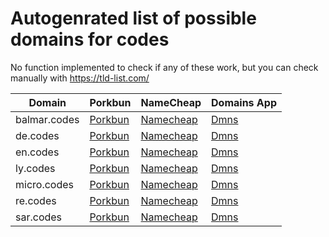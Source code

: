 # Autogenrated list of possible domains for codes

No function implemented to check if any of these work, but you can check manually with https://tld-list.com/

| Domain | Porkbun | NameCheap | Domains App |
|---|---|---|---|
| balmar.codes | [Porkbun](https://porkbun.com/checkout/search?prb=e814663da1&tlds=&idnLanguage=&search=search&q=balmar.codes) | [Namecheap](https://www.namecheap.com/domains/registration/results/?domain=balmar.codes) | [Dmns](https://dmns.app/domains?q=balmar.codes) |
| de.codes | [Porkbun](https://porkbun.com/checkout/search?prb=e814663da1&tlds=&idnLanguage=&search=search&q=de.codes) | [Namecheap](https://www.namecheap.com/domains/registration/results/?domain=de.codes) | [Dmns](https://dmns.app/domains?q=de.codes) |
| en.codes | [Porkbun](https://porkbun.com/checkout/search?prb=e814663da1&tlds=&idnLanguage=&search=search&q=en.codes) | [Namecheap](https://www.namecheap.com/domains/registration/results/?domain=en.codes) | [Dmns](https://dmns.app/domains?q=en.codes) |
| ly.codes | [Porkbun](https://porkbun.com/checkout/search?prb=e814663da1&tlds=&idnLanguage=&search=search&q=ly.codes) | [Namecheap](https://www.namecheap.com/domains/registration/results/?domain=ly.codes) | [Dmns](https://dmns.app/domains?q=ly.codes) |
| micro.codes | [Porkbun](https://porkbun.com/checkout/search?prb=e814663da1&tlds=&idnLanguage=&search=search&q=micro.codes) | [Namecheap](https://www.namecheap.com/domains/registration/results/?domain=micro.codes) | [Dmns](https://dmns.app/domains?q=micro.codes) |
| re.codes | [Porkbun](https://porkbun.com/checkout/search?prb=e814663da1&tlds=&idnLanguage=&search=search&q=re.codes) | [Namecheap](https://www.namecheap.com/domains/registration/results/?domain=re.codes) | [Dmns](https://dmns.app/domains?q=re.codes) |
| sar.codes | [Porkbun](https://porkbun.com/checkout/search?prb=e814663da1&tlds=&idnLanguage=&search=search&q=sar.codes) | [Namecheap](https://www.namecheap.com/domains/registration/results/?domain=sar.codes) | [Dmns](https://dmns.app/domains?q=sar.codes) |
